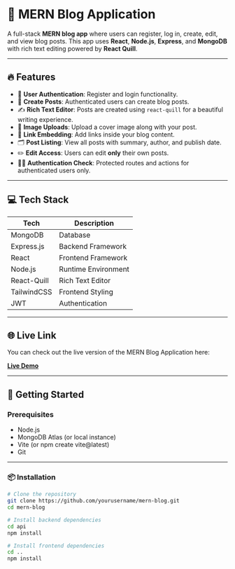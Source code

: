 # 📝 MERN Blog Application

A full-stack **MERN blog app** where users can register, log in, create, edit, and view blog posts. This app uses **React**, **Node.js**, **Express**, and **MongoDB** with rich text editing powered by **React Quill**.

---

## 🔥 Features

- 👤 **User Authentication**: Register and login functionality.
- 📝 **Create Posts**: Authenticated users can create blog posts.
- ✍️ **Rich Text Editor**: Posts are created using `react-quill` for a beautiful writing experience.
- 📸 **Image Uploads**: Upload a cover image along with your post.
- 🔗 **Link Embedding**: Add links inside your blog content.
- 🗂️ **Post Listing**: View all posts with summary, author, and publish date.
- ✏️ **Edit Access**: Users can edit **only** their own posts.
- 🕵️‍♂️ **Authentication Check**: Protected routes and actions for authenticated users only.

---

## 💻 Tech Stack

| Tech       | Description                  |
|------------|------------------------------|
| MongoDB    | Database                     |
| Express.js | Backend Framework            |
| React      | Frontend Framework           |
| Node.js    | Runtime Environment          |
| React-Quill| Rich Text Editor             |
| TailwindCSS| Frontend Styling             |
| JWT        | Authentication               |

---

## 🌐 Live Link

You can check out the live version of the MERN Blog Application here:

[**Live Demo**](https://mern-blog-1-sssj.onrender.com)

---

## 🚀 Getting Started

### Prerequisites

- Node.js
- MongoDB Atlas (or local instance)
- Vite (or npm create vite@latest)
- Git

---

### 📦 Installation

```bash
# Clone the repository
git clone https://github.com/yourusername/mern-blog.git
cd mern-blog

# Install backend dependencies
cd api
npm install

# Install frontend dependencies
cd ..
npm install

